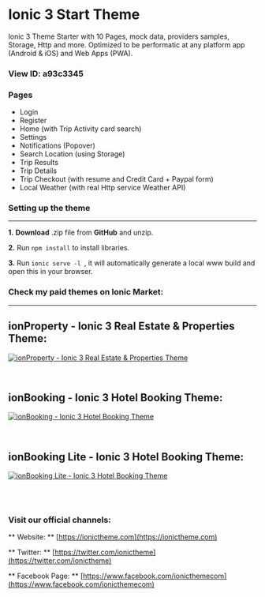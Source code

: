 # Ionic 3 Start Theme

Ionic 3 Theme Starter with 10 Pages, mock data, providers samples, Storage, Http and more. Optimized to be performatic at any platform app (Android & iOS) and Web Apps (PWA).

### View ID: **a93c3345**

### Pages
* Login
* Register
* Home (with Trip Activity card search)
* Settings
* Notifications (Popover)
* Search Location (using Storage)
* Trip Results
* Trip Details
* Trip Checkout (with resume and Credit Card + Paypal form)
* Local Weather (with real Http service Weather API)

### Setting up the theme
___
**1.** **Download** .zip file from **GitHub** and unzip.

**2.** Run `npm install` to install libraries.

**3.** Run  `ionic serve -l `, it will automatically generate a local www build and open this in your browser.

### Check my paid themes on Ionic Market:
___

## **ionProperty - Ionic 3 Real Estate & Properties Theme:**
[![ionProperty - Ionic 3 Real Estate & Properties Theme](https://i.imgur.com/zMAJM8b.png)](https://market.ionicframework.com/themes/ionproperty)

<br>

## **ionBooking - Ionic 3 Hotel Booking Theme:**
[![ionBooking - Ionic 3 Hotel Booking Theme](https://i.imgur.com/dMWI2hV.png)](https://market.ionicframework.com/themes/ionbooking)

<br>

## **ionBooking Lite - Ionic 3 Hotel Booking Theme:**
[![ionBooking Lite - Ionic 3 Hotel Booking Theme](https://i.imgur.com/9RtyHY8.png)](https://market.ionicframework.com/themes/ionbooking-lite)

<br><br>

### Visit our official channels:

** Website:  **
[https://ionictheme.com](https://ionictheme.com)

** Twitter:  **
[https://twitter.com/ionictheme](https://twitter.com/ionictheme)

** Facebook Page:  **
[https://www.facebook.com/ionicthemecom](https://www.facebook.com/ionicthemecom)
